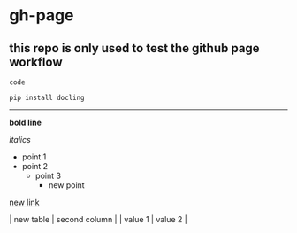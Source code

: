 # gh-page

## this repo is only used to test the github page workflow

`code`

```
pip install docling
```

----

**bold line** 

*italics*

* point 1
* point 2
    * point 3
         * new point
     
[ new link ](https://rudygaur.github.io/gh-page/)

| new table | second column |
| value 1 | value 2 |
